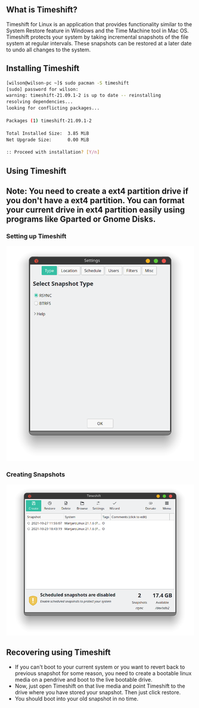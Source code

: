 ## What is Timeshift?
Timeshift for Linux is an application that provides functionality similar to the System Restore feature in Windows and the Time Machine tool in Mac OS. Timeshift protects your system by taking incremental snapshots of the file system at regular intervals. These snapshots can be restored at a later date to undo all changes to the system.

## Installing Timeshift

```bash
[wilson@wilson-pc ~]$ sudo pacman -S timeshift
[sudo] password for wilson: 
warning: timeshift-21.09.1-2 is up to date -- reinstalling
resolving dependencies...
looking for conflicting packages...

Packages (1) timeshift-21.09.1-2

Total Installed Size:  3.85 MiB
Net Upgrade Size:      0.00 MiB

:: Proceed with installation? [Y/n] 
```

## Using Timeshift

## Note: You need to create a ext4 partition drive if you don't have a ext4 partition. You can format your current drive in ext4 partition easily using programs like Gparted or Gnome Disks.

### Setting up Timeshift
![time](time.png)

### Creating Snapshots
![time2](time2.png)

## Recovering using Timeshift
- If you can't boot to your current system or you want to revert back to previous snapshot for some reason, you need to create a bootable linux media on a pendrive and boot to the live bootable drive. 
- Now, just open Timeshift on that live media and point Timeshift to the drive where you have stored your snapshot. Then
just click restore.
- You should boot into your old snapshot in no time.